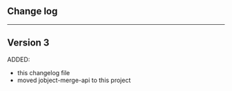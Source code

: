 ## Change log
----------------------

Version 3
-------------

ADDED:

- this changelog file
- moved jobject-merge-api to this project
